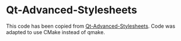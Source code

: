 # Qt-Advanced-Stylesheets

This code has been copied from [Qt-Advanced-Stylesheets](https://github.com/githubuser0xFFFF/Qt-Advanced-Stylesheets?tab=readme-ov-file).
Code was adapted to use CMake instead of qmake.